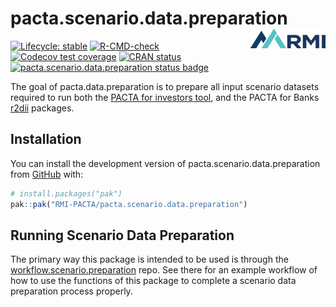 # pacta.scenario.data.preparation  <a href="https://rmi-pacta.github.io/pacta.scenario.data.preparation"><img src="man/figures/logo.png" align="right" height="31" /></a>

<!-- badges: start -->

[![Lifecycle: stable](https://img.shields.io/badge/lifecycle-stable-brightgreen.svg)](https://lifecycle.r-lib.org/articles/stages.html#stable)
[![R-CMD-check](https://github.com/RMI-PACTA/pacta.scenario.data.preparation/actions/workflows/R-CMD-check.yaml/badge.svg)](https://github.com/RMI-PACTA/pacta.scenario.data.preparation/actions/workflows/R-CMD-check.yaml)
[![Codecov test coverage](https://img.shields.io/codecov/c/github/rmi-pacta/pacta.scenario.data.preparation)](https://app.codecov.io/gh/RMI-PACTA/pacta.scenario.data.preparation?branch=main)
[![CRAN status](https://www.r-pkg.org/badges/version/pacta.scenario.data.preparation)](https://CRAN.R-project.org/package=pacta.scenario.data.preparation)
[![pacta.scenario.data.preparation status badge](https://rmi-pacta.r-universe.dev/badges/pacta.scenario.data.preparation)](https://rmi-pacta.r-universe.dev/pacta.scenario.data.preparation)
<!-- badges: end -->

The goal of pacta.data.preparation is to prepare all input scenario
datasets required to run both the [PACTA for investors
tool](https://rmi-pacta.github.io/pactaverse/), and the PACTA for Banks
[r2dii](https://rmi-pacta.github.io/r2dii.analysis/) packages.

## Installation

You can install the development version of
pacta.scenario.data.preparation from [GitHub](https://github.com/) with:

``` r
# install.packages("pak")
pak::pak("RMI-PACTA/pacta.scenario.data.preparation")
```

## Running Scenario Data Preparation

The primary way this package is intended to be used is through the
[workflow.scenario.preparation](https://github.com/RMI-PACTA/workflow.scenario.preparation)
repo. See there for an example workflow of how to use the functions of
this package to complete a scenario data preparation process properly.
